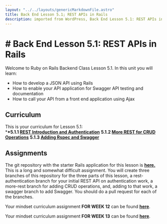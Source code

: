 ```yaml
---     
layout: "../../layouts/genericMarkdownFile.astro"     
title: Back End Lesson 5.1; REST APIs in Rails     
description: imported from WordPress, Back End Lesson 5.1: REST APIs in Rails     
---
```


# # Back End Lesson 5.1: REST APIs in Rails

Welcome to Ruby on Rails Backend Class Lesson 5.1\. In this unit you will learn:

- How to develop a JSON API using Rails
- How to enable your API application for Swagger API testing and documentation
- How to call your API from a front end application using Ajax

## Curriculum

This is your curriculum for Lesson 5.1:  
\***\*5.1.1 [REST Introduction and Authentication](https://learn.codethedream.org/rest-introduction-and-authentication/)**
**5.1.2 [More REST for CRUD Operations](https://learn.codethedream.org/more-rest-apis/)**
**5.1.3 [Adding Rspec and Swagger](https://learn.codethedream.org/documenting-rest-apis-with-swagger/)**

## Assignments

The git repository with the starter Rails application for this lesson is **[here.](https://github.com/Code-the-Dream-School/R6-rest-rails)** This is a long and somewhat difficult assignment. You will create three branches of this repository for the three parts of this lesson, a rest-authentication branch for your initial REST API on authentication work, a more-rest branch for adding CRUD operations, and, adding to that work, a swagger branch to add Swagger. You should do a pull request for each of the branches.

Your mindset curriculum assignment **FOR WEEK 12** can be found **[here](https://learn.codethedream.org/mindset-curriculum-debugging-part-2/)**.

Your mindset curriculum assignment **FOR WEEK 13** can be found **[here](https://learn.codethedream.org/mindset-curriculum-asking-for-help-part-2/)**.
